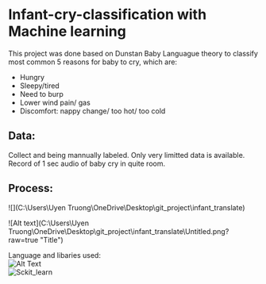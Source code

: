 # Infant-cry-classification with Machine learning

This project was done based on Dunstan Baby Languague theory to classify most common 5 reasons for baby to cry, which are:
- Hungry
- Sleepy/tired
- Need to burp
- Lower wind pain/ gas
- Discomfort: nappy change/ too hot/ too cold

## Data:
Collect and being mannually labeled. Only very limitted data is available.
Record of 1 sec audio of baby cry in quite room.

## Process:
![](C:\Users\Uyen Truong\OneDrive\Desktop\git_project\infant_translate)

![Alt text](C:\Users\Uyen Truong\OneDrive\Desktop\git_project\infant_translate\Untitled.png?raw=true "Title")






Language and libaries used:  
    ![Alt Text](https://librosa.org/doc/main/_static/librosa_logo_text.svg) <br />
    ![Sckit_learn](https://scikit-learn.org/stable/_static/scikit-learn-logo-small.png)
